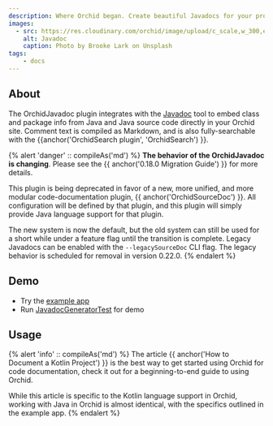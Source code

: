 ```yaml
---
description: Where Orchid began. Create beautiful Javadocs for your project within your Orchid site.
images:
  - src: https://res.cloudinary.com/orchid/image/upload/c_scale,w_300,e_blur:150/v1524974952/plugins/javadoc.jpg
    alt: Javadoc
    caption: Photo by Brooke Lark on Unsplash
tags:
    - docs
---
```


## About

The OrchidJavadoc plugin integrates with the 
[Javadoc](https://docs.oracle.com/javase/8/docs/technotes/tools/windows/javadoc.html) 
tool to embed class and package info from Java and Java source code directly in your Orchid site. Comment text is 
compiled as Markdown, and is also fully-searchable with the {{anchor('OrchidSearch plugin', 'OrchidSearch') }}.

{% alert 'danger' :: compileAs('md') %}
**The behavior of the OrchidJavadoc is changing**. Please see the {{ anchor('0.18.0 Migration Guide') }} for more details.

This plugin is being deprecated in favor of a new, more unified, and more modular code-documentation plugin, 
{{ anchor('OrchidSourceDoc') }}. All configuration will be defined by that plugin, and this plugin will simply provide
Java language support for that plugin.

The new system is now the default, but the old system can still be used for a short while under a feature flag until the
transition is complete. Legacy Javadocs can be enabled with the `--legacySourceDoc` CLI flag. The legacy behavior is
scheduled for removal in version 0.22.0.
{% endalert %}

## Demo

- Try the [example app](https://github.com/orchidhq/OrchidTutorials/tree/master/java-site)
- Run [JavadocGeneratorTest](https://github.com/orchidhq/orchid/blob/dev/plugins/OrchidJavadoc/src/test/kotlin/com/eden/orchid/javadoc/NewJavadocGeneratorTest.kt) for demo

## Usage

{% alert 'info' :: compileAs('md') %}
The article {{ anchor('How to Document a Kotlin Project') }} is the best way to get started using Orchid for code 
documentation, check it out for a beginning-to-end guide to using Orchid.

While this article is specific to the Kotlin language support in Orchid, working with Java in Orchid is almost 
identical, with the specifics outlined in the example app.
{% endalert %}
